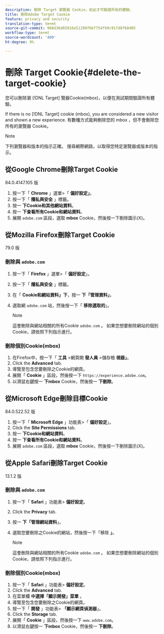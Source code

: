 ```yaml
---
description: 刪除 Target 瀏覽器 Cookie，如此才可驗證所有的體驗。
title: 刪除Adobe Target Cookie
feature: privacy and security
translation-type: tm+mt
source-git-commit: 968d36d65016e51290f6bf754f69c91fd8f68405
workflow-type: tm+mt
source-wordcount: '409'
ht-degree: 9%

---
```



# 刪除 Target Cookie{#delete-the-target-cookie}

您可以刪除瀏 [!DNL Target] 覽器Cookie(mbox)，以便在測試期間驗證所有體驗。

If there is no [!DNL Target] cookie (mbox), you are considered a new visitor and shown a new experience. 有數種方式能夠刪除您的 mbox ，但不會刪除您所有的瀏覽器 Cookie。

>[!NOTE]
>
>下列瀏覽器和版本的指示正確。 搜尋網際網路，以取得您特定瀏覽器或版本的指示。

## 從Google Chrome刪除Target Cookie

84.0.4147.105 版

1. 按一下「 **Chrome** 」選單>「 **偏好設定」**。
1. 按一下「 **隱私與安全** 」標籤。
1. 按一 **下Cookie和其他網站資料**。
1. 按一 **下查看所有Cookie和網站資料**。
1. 展開 `adobe.com` 區段，選取 **mbox** Cookie，然後按一下刪除圖示(X)。

## 從Mozilla Firefox刪除Target Cookie

79.0 版

### 刪除與 `adobe.com`

1. 按一下「 **Firefox** 」選單>「 **偏好設定**」。
1. 按一下「 **隱私與安全** 」標籤。
1. 在「 **Cookie和網站資料」下**，按一 **下「管理資料」**。
1. 選取網 `adobe.com` 站，然後按一下「 **移除選取的**」。

   >[!NOTE]
   >
   >這會刪除與網站相關的所有Cookie `adobe.com` 。 如果您想要刪除網站的個別Cookie，請依照下列指示進行。

### 刪除個別Cookie(mbox)

1. 在Firefox中，按一下「 **工具** >網頁開 **發人員** >儲存檢 **視器」**。
1. Click the **Advanced** tab.
1. 導覽至包含您要刪除之Cookie的網頁。
1. 展開「 **Cookie** 」區段，然後按一下 `https://experience.adobe.com`。
1. 以滑鼠右鍵按一 **下mbox** Cookie，然後按一 **下刪除**。

## 從Microsoft Edge刪除目標Cookie

84.0.522.52 版

1. 按一下「 **Microsoft Edge** 」功能表>「 **偏好設定**」。
1. Click the **Site Permissions** tab.
1. 按一 **下Cookie和網站資料**。
1. 按一 **下查看所有Cookie和網站資料**。
1. 展開 `adobe.com` 區段，選取 **mbox** Cookie，然後按一下刪除圖示(X)。

## 從Apple Safari刪除Target Cookie

13.1.2 版

### 刪除與 `adobe.com`

1. 按一下「 **Safari** 」功能表> **偏好設定**。
1. Click the **Privacy** tab.
1. 按一 **下「管理網站資料**」。
1. 選取您要刪除之Cookie的網站，然後按一下「移除 **」**。

   >[!NOTE]
   >
   >這會刪除與網站相關的所有Cookie `adobe.com` 。 如果您想要刪除網站的個別Cookie，請依照下列指示進行。

### 刪除個別Cookie(mbox)

1. 按一下「 **Safari** 」功能表> **偏好設定**。
1. Click the **Advanced** tab.
1. 在菜單欄 **中選擇「顯示開發」菜單** 。
1. 導覽至包含您要刪除之Cookie的網頁。
1. 按一下「 **開發** 」功能表> **「顯示網頁偵測器**」。
1. Click the **Storage** tab.
1. 展開「 **Cookie** 」區段，然後按一下 `www.adobe.com`。
1. 以滑鼠右鍵按一 **下mbox** Cookie，然後按一 **下刪除**。
